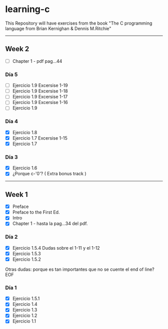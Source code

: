 # learning-c

This Repository will have exercises from the book "The C programming language from Brian Kernighan &amp; Dennis M.Ritchie"

---

## Week 2

- [ ] Chapter 1 - pdf pag...44

### Día 5

- [ ] Ejercicio 1.9 Excersise 1-19
- [ ] Ejercicio 1.9 Excersise 1-18
- [ ] Ejercicio 1.9 Excersise 1-17
- [ ] Ejercicio 1.9 Excersise 1-16
- [ ] Ejercicio 1.9

### Día 4

- [x] Ejercicio 1.8
- [x] Ejercicio 1.7 Excersise 1-15
- [x] Ejercicio 1.7

### Día 3

- [x] Ejercicio 1.6
- [x] ¿Porque c-'0'? ( Extra bonus track )

---

## Week 1

- [x] Preface
- [x] Preface to the First Ed.
- [x] Intro
- [x] Chapter 1 - hasta la pag...34 del pdf.

### Día 2

- [x] Ejercicio 1.5.4 Dudas sobre el 1-11 y el 1-12
- [x] Ejercicio 1.5.3
- [x] Ejercicio 1.5.2

Otras dudas: porque es tan importantes que no se cuente el end of line? EOF

### Día 1

- [x] Ejercicio 1.5.1
- [x] Ejercicio 1.4
- [x] Ejercicio 1.3
- [x] Ejercicio 1.2
- [x] Ejercicio 1.1
